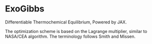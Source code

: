 # ExoGibbs

Differentiable Thermochemical Equilibrium, Powered by JAX. 

The optimization scheme is based on the Lagrange multiplier, similar to NASA/CEA algorithm. 
The terminology follows Smith and Missen. 